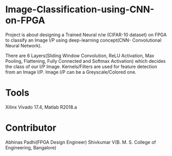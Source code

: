 # Image-Classification-using-CNN-on-FPGA
Project is about designing a Trained Neural n/w (CIFAR-10 dataset) on FPGA to classify an Image I/P using deep-learning concept(CNN- Convolutional Neural Network).

There are 6 Layers(Sliding Window Convolution, ReLU Activation, Max Pooling, Flattening, Fully Connected and Softmax Activation) which decides the class of our I/P Image. Kernels/Filters are used for feature detection from an Image I/P. Image I/P can be a Greyscale/Colored one.

# Tools
Xilinx Vivado 17.4, Matlab R2018.a

# Contributor
Abhinas Padhi(FPGA Design Engineer)
Shivkumar V(B. M. S. College of Engineering, Bangalore)
